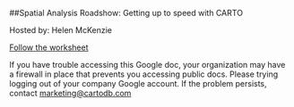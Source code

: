 ##Spatial Analysis Roadshow: Getting up to speed with CARTO

Hosted by: Helen McKenzie

[Follow the worksheet](https://docs.google.com/document/d/1rpevqLCVQwcEYXdRH0JKfHnVptSXy6prCjcHvkINbWs/edit?tab=t.0)

If you have trouble accessing this Google doc, your organization may have a firewall in place that prevents you accessing public docs. Please trying logging out of your company Google account. If the problem persists, contact marketing@cartodb.com
